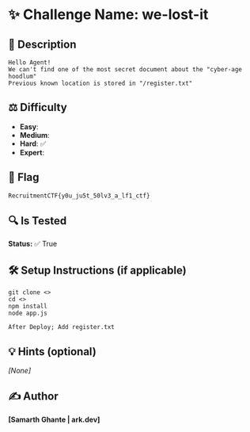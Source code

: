 # ✨ Challenge Name: **we-lost-it**

## 📜 Description
```
Hello Agent!
We can't find one of the most secret document about the "cyber-age hoodlum"
Previous known location is stored in "/register.txt"
```

## ⚖️ Difficulty
- **Easy**: 
- **Medium**: 
- **Hard**: ✅
- **Expert**: 

## 🚩 Flag
`RecruitmentCTF{y0u_ju5t_50lv3_a_lf1_ctf}`

## 🔍 Is Tested
**Status:** ✅ True

## 🛠️ Setup Instructions (if applicable)
```
git clone <>
cd <>
npm install
node app.js
```
`After Deploy; Add register.txt`

## 💡 Hints (optional)
_[None]_

## ✍️ Author
**[Samarth Ghante | ark.dev]**
